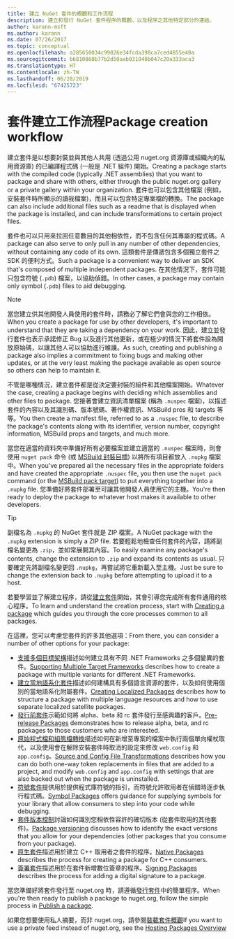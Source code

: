 ```yaml
---
title: 建立 NuGet 套件的概觀和工作流程
description: 建立和發行 NuGet 套件程序的概觀，以及程序之其他特定部分的連結。
author: karann-msft
ms.author: karann
ms.date: 07/26/2017
ms.topic: conceptual
ms.openlocfilehash: a285650034c99026e34fcda398ca7ced4855e40a
ms.sourcegitcommit: b6810860b77b2d50aab031040b047c20a333aca3
ms.translationtype: HT
ms.contentlocale: zh-TW
ms.lasthandoff: 06/28/2019
ms.locfileid: "67425723"
---
```

# <a name="package-creation-workflow"></a><span data-ttu-id="68aa8-103">套件建立工作流程</span><span class="sxs-lookup"><span data-stu-id="68aa8-103">Package creation workflow</span></span>

<span data-ttu-id="68aa8-104">建立套件是以想要封裝並與其他人共用 (透過公用 nuget.org 資源庫或組織內的私用資源庫) 的已編譯程式碼 (一般是 .NET 組件) 開始。</span><span class="sxs-lookup"><span data-stu-id="68aa8-104">Creating a package starts with the compiled code (typically .NET assemblies) that you want to package and share with others, either through the public nuget.org gallery or a private gallery within your organization.</span></span> <span data-ttu-id="68aa8-105">套件也可以包含其他檔案 (例如，安裝套件時所顯示的讀我檔案)，而且可以包含特定專案檔的轉換。</span><span class="sxs-lookup"><span data-stu-id="68aa8-105">The package can also include additional files such as a readme that is displayed when the package is installed, and can include transformations to certain project files.</span></span>

<span data-ttu-id="68aa8-106">套件也可以只用來拉回任意數目的其他相依性，而不包含任何其專屬的程式碼。</span><span class="sxs-lookup"><span data-stu-id="68aa8-106">A package can also serve to only pull in any number of other dependencies, without containing any code of its own.</span></span> <span data-ttu-id="68aa8-107">這類套件是傳遞包含多個獨立套件之 SDK 的便利方式。</span><span class="sxs-lookup"><span data-stu-id="68aa8-107">Such a package is a convenient way to deliver an SDK that's composed of multiple independent packages.</span></span> <span data-ttu-id="68aa8-108">在其他情況下，套件可能只包含符號 (`.pdb`) 檔案，以協助偵錯。</span><span class="sxs-lookup"><span data-stu-id="68aa8-108">In other cases, a package may contain only symbol (`.pdb`) files to aid debugging.</span></span>

> [!Note]
> <span data-ttu-id="68aa8-109">當您建立供其他開發人員使用的套件時，請務必了解它們會與您的工作相依。</span><span class="sxs-lookup"><span data-stu-id="68aa8-109">When you create a package for use by other developers, it's important to understand that they are taking a dependency on your work.</span></span> <span data-ttu-id="68aa8-110">因此，建立並發行套件也表示承諾修正 Bug 以及進行其他更新，或在極少的情況下將套件設為開放原始碼，以讓其他人可以協助進行維護。</span><span class="sxs-lookup"><span data-stu-id="68aa8-110">As such, creating and publishing a package also implies a commitment to fixing bugs and making other updates, or at the very least making the package available as open source so others can help to maintain it.</span></span>

<span data-ttu-id="68aa8-111">不管是哪種情況，建立套件都是從決定要封裝的組件和其他檔案開始。</span><span class="sxs-lookup"><span data-stu-id="68aa8-111">Whatever the case, creating a package begins with deciding which assemblies and other files to package.</span></span> <span data-ttu-id="68aa8-112">您接著會建立資訊清單檔案 (稱為 `.nuspec` 檔案)，以描述套件的內容以及其識別碼、版本號碼、著作權資訊、MSBuild pros 和 targets 等等。</span><span class="sxs-lookup"><span data-stu-id="68aa8-112">You then create a manifest file, referred to as a `.nuspec` file, to describe the package's contents along with its identifier, version number, copyright information, MSBuild props and targets, and much more.</span></span>

<span data-ttu-id="68aa8-113">當您在適當的資料夾中準備好所有必要檔案並建立適當的 `.nuspec` 檔案時，則會使用 `nuget pack` 命令 (或 [MSBuild 封裝目標](../reference/msbuild-targets.md)) 以將所有項目都放入 `.nupkg` 檔案中。</span><span class="sxs-lookup"><span data-stu-id="68aa8-113">When you've prepared all the necessary files in the appropriate folders and have created the appropriate `.nuspec` file, you then use the `nuget pack` command (or the [MSBuild pack target](../reference/msbuild-targets.md)) to put everything together into a `.nupkg` file.</span></span> <span data-ttu-id="68aa8-114">您準備好將套件部署至可讓其他開發人員使用它的主機。</span><span class="sxs-lookup"><span data-stu-id="68aa8-114">You're then ready to deploy the package to whatever host makes it available to other developers.</span></span>

> [!Tip]
> <span data-ttu-id="68aa8-115">副檔名為 `.nupkg` 的 NuGet 套件就是 ZIP 檔案。</span><span class="sxs-lookup"><span data-stu-id="68aa8-115">A NuGet package with the `.nupkg` extension is simply a ZIP file.</span></span> <span data-ttu-id="68aa8-116">若要輕鬆地檢查任何套件的內容，請將副檔名變更為 `.zip`，並如常展開其內容。</span><span class="sxs-lookup"><span data-stu-id="68aa8-116">To easily examine any package's contents, change the extension to `.zip` and expand its contents as usual.</span></span> <span data-ttu-id="68aa8-117">只要確定先將副檔名變更回 `.nupkg`，再嘗試將它重新載入至主機。</span><span class="sxs-lookup"><span data-stu-id="68aa8-117">Just be sure to change the extension back to `.nupkg` before attempting to upload it to a host.</span></span>

<span data-ttu-id="68aa8-118">若要學習並了解建立程序，請從[建立套件](../create-packages/creating-a-package.md)開始，其會引導您完成所有套件通用的核心程序。</span><span class="sxs-lookup"><span data-stu-id="68aa8-118">To learn and understand the creation process, start with [Creating a package](../create-packages/creating-a-package.md) which guides you through the core processes common to all packages.</span></span>

<span data-ttu-id="68aa8-119">在這裡，您可以考慮您套件的許多其他選項：</span><span class="sxs-lookup"><span data-stu-id="68aa8-119">From there, you can consider a number of other options for your package:</span></span>

- <span data-ttu-id="68aa8-120">[支援多個目標架構](../create-packages/supporting-multiple-target-frameworks.md)描述如何建立具有不同 .NET Frameworks 之多個變異的套件。</span><span class="sxs-lookup"><span data-stu-id="68aa8-120">[Supporting Multiple Target Frameworks](../create-packages/supporting-multiple-target-frameworks.md) describes how to create a package with multiple variants for different .NET Frameworks.</span></span>
- <span data-ttu-id="68aa8-121">[建立當地語系化套件](../create-packages/creating-localized-packages.md)描述如何建構具有多個語言資源的套件，以及如何使用個別的當地語系化附屬套件。</span><span class="sxs-lookup"><span data-stu-id="68aa8-121">[Creating Localized Packages](../create-packages/creating-localized-packages.md) describes how to structure a package with multiple language resources and how to use separate localized satellite packages.</span></span>
- <span data-ttu-id="68aa8-122">[發行前套件](../create-packages/prerelease-packages.md)示範如何將 alpha、beta 和 rc 套件發行至感興趣的客戶。</span><span class="sxs-lookup"><span data-stu-id="68aa8-122">[Pre-release Packages](../create-packages/prerelease-packages.md) demonstrates how to release alpha, beta, and rc packages to those customers who are interested.</span></span>
- <span data-ttu-id="68aa8-123">[原始程式檔和組態檔轉換](../create-packages/source-and-config-file-transformations.md)描述如何在新增至專案的檔案中執行兩個單向權杖取代，以及使用會在解除安裝套件時取消的設定來修改 `web.config` 和 `app.config`。</span><span class="sxs-lookup"><span data-stu-id="68aa8-123">[Source and Config File Transformations](../create-packages/source-and-config-file-transformations.md) describes how you can do both one-way token replacements in files that are added to a project, and modify `web.config` and `app.config` with settings that are also backed out when the package is uninstalled.</span></span>
- <span data-ttu-id="68aa8-124">[符號套件](../create-packages/symbol-packages-snupkg.md)提供用於提供程式庫符號的指引，而符號允許取用者在偵錯時逐步執行程式碼。</span><span class="sxs-lookup"><span data-stu-id="68aa8-124">[Symbol Packages](../create-packages/symbol-packages-snupkg.md) offers guidance for supplying symbols for your library that allow consumers to step into your code while debugging.</span></span>
- <span data-ttu-id="68aa8-125">[套件版本控制](../reference/package-versioning.md)討論如何識別您相依性容許的確切版本 (從套件取用的其他套件)。</span><span class="sxs-lookup"><span data-stu-id="68aa8-125">[Package versioning](../reference/package-versioning.md) discusses how to identify the exact versions that you allow for your dependencies (other packages that you consume from your package).</span></span>
- <span data-ttu-id="68aa8-126">[原生套件](../create-packages/native-packages.md)描述用於建立 C++ 取用者之套件的程序。</span><span class="sxs-lookup"><span data-stu-id="68aa8-126">[Native Packages](../create-packages/native-packages.md) describes the process for creating a package for C++ consumers.</span></span>
- <span data-ttu-id="68aa8-127">[簽署套件](../create-packages/sign-a-package.md)描述用於在套件新增數位簽章的程序。</span><span class="sxs-lookup"><span data-stu-id="68aa8-127">[Signing Packages](../create-packages/sign-a-package.md) describes the process for adding a digital signature to a package.</span></span>

<span data-ttu-id="68aa8-128">當您準備好將套件發行至 nuget.org 時，請遵循[發行套件](../nuget-org/publish-a-package.md)中的簡單程序。</span><span class="sxs-lookup"><span data-stu-id="68aa8-128">When you're then ready to publish a package to nuget.org, follow the simple process in [Publish a package](../nuget-org/publish-a-package.md).</span></span>

<span data-ttu-id="68aa8-129">如果您想要使用私人摘要，而非 nuget.org，請參閱[裝載套件概觀](../hosting-packages/overview.md)</span><span class="sxs-lookup"><span data-stu-id="68aa8-129">If you want to use a private feed instead of nuget.org, see the [Hosting Packages Overview](../hosting-packages/overview.md)</span></span>
